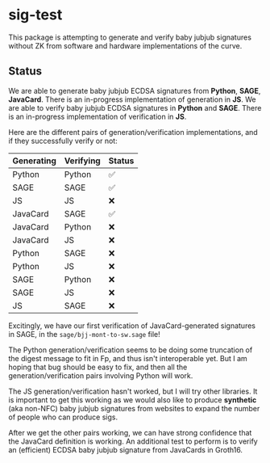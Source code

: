 # sig-test

This package is attempting to generate and verify baby jubjub signatures without ZK from software and hardware implementations of the curve.

## Status

We are able to generate baby jubjub ECDSA signatures from **Python**, **SAGE**, **JavaCard**. There is an in-progress implementation of generation in **JS**. We are able to verify baby jubjub ECDSA signatures in **Python** and **SAGE**. There is an in-progress implementation of verification in **JS**.

Here are the different pairs of generation/verification implementations, and if they successfully verify or not:

| Generating | Verifying | Status |
| ---------- | --------- | ------ |
| Python     | Python    | ✅     |
| SAGE       | SAGE      | ✅     |
| JS         | JS        | ❌     |
| JavaCard   | SAGE      | ✅     |
| JavaCard   | Python    | ❌     |
| JavaCard   | JS        | ❌     |
| Python     | SAGE      | ❌     |
| Python     | JS        | ❌     |
| SAGE       | Python    | ❌     |
| SAGE       | JS        | ❌     |
| JS         | SAGE      | ❌     |

Excitingly, we have our first verification of JavaCard-generated signatures in SAGE, in the `sage/bjj-mont-to-sw.sage` file!

The Python generation/verification seems to be doing some truncation of the digest message to fit in Fp, and thus isn't interoperable yet. But I am hoping that bug should be easy to fix, and then all the generation/verification pairs involving Python will work.

The JS generation/verification hasn't worked, but I will try other libraries. It is important to get this working as we would also like to produce **synthetic** (aka non-NFC) baby jubjub signatures from websites to expand the number of people who can produce sigs.

After we get the other pairs working, we can have strong confidence that the JavaCard definition is working. An additional test to perform is to verify an (efficient) ECDSA baby jubjub signature from JavaCards in Groth16.
